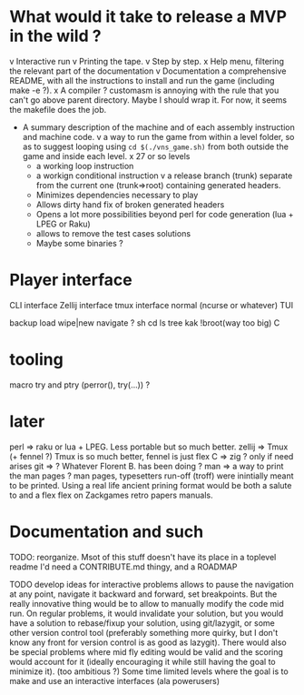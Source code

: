 # What would it take to release a MVP in the wild ?
v Interactive run
    v Printing the tape.
    v Step by step.
    x Help menu, filtering the relevant part of the documentation
v Documentation a comprehensive README, with all the instructions to install and run the game (including make -e ?).
x A compiler ? customasm is annoying with the rule that you can't go above parent directory. Maybe I should wrap it. For now, it seems the makefile does the job.
- A summary description of the machine and of each assembly instruction and machine code.
v a way to run the game from within a level folder, so as to suggest looping using `cd $(./vns_game.sh)` from both outside the game and inside each level.
x 27 or so levels
    - a working loop instruction
    - a workign conditional instruction
v a release branch (trunk) separate from the current one (trunk=>root) containing generated headers.
    - Minimizes dependencies necessary to play
    - Allows dirty hand fix of broken generated headers
    - Opens a lot more possibilities beyond perl for code generation (lua + LPEG or Raku)
    - allows to remove the test cases solutions
    - Maybe some binaries ?


# Player interface
CLI interface
Zellij interface
tmux interface
normal (ncurse or whatever) TUI

backup load wipe|new
navigate ? sh cd ls tree kak !broot(way too big) C

# tooling
macro try and ptry (perror(), try(...)) ?

# later
perl   => raku or lua + LPEG. Less portable but so much better.
zellij => Tmux (+ fennel ?) Tmux is so much better, fennel is just flex
C      => zig ? only if need arises
git    => ? Whatever Florent B. has been doing ?
man    => a way to print the man pages ? man pages, typesetters run-off (troff) were inintially meant to be printed. Using a real life ancient prining format would be both a salute to and a flex flex on Zackgames retro papers manuals.

# Documentation and such
TODO: reorganize. Msot of this stuff doesn't have its place in a toplevel readme
I'd need a CONTRIBUTE.md thingy, and a ROADMAP

TODO develop ideas for interactive problems
allows to pause the navigation at any point, navigate it backward and forward, set breakpoints.
But the really innovative thing would be to allow to manually modify the code mid run. On regular problems, it would invalidate your solution, but you would have a solution to rebase/fixup your solution, using git/lazygit, or some other version control tool (preferably something more quirky, but I don't know any front for version control is as good as lazygit).
There would also be special problems where mid fly editing would be valid and the scoring would account for it (ideally encouraging it while still having the goal to minimize it).
(too ambitious ?) Some time limited levels where the goal is to make and use an interactive interfaces (ala powerusers)

